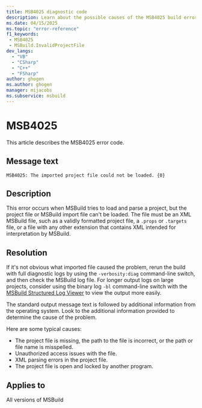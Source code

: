 ```yaml
---
title: MSB4025 diagnostic code
description: Learn about the possible causes of the MSB4025 build error and get troubleshooting tips.
ms.date: 04/15/2025
ms.topic: "error-reference"
f1_keywords:
 - MSB4025
 - MSBuild.InvalidProjectFile
dev_langs:
  - "VB"
  - "CSharp"
  - "C++"
  - "FSharp"
author: ghogen
ms.author: ghogen
manager: mijacobs
ms.subservice: msbuild
---
```

# MSB4025

This article describes the MSB4025 error code.

## Message text

`MSB4025: The imported project file could not be loaded. {0}`

## Description

This error occurs when MSBuild tries to load and parse a project, but the project file or MSBuild import file can't be loaded. The file must be an XML MSBuild file, such as a validly formatted project file, a `.props` or `.targets` file, or a file with any other extension that contains XML intended for interpretation by MSBuild.

## Resolution

If it's not obvious what imported file caused the problem, rerun the build with full diagnostic logs by using the `-verbosity:diag` command-line switch, and then check the MSBuild log file. For longer output logs on large projects, consider using the binary log `-bl` command-line switch with the [MSBuild Structured Log Viewer](https://msbuildlog.com/) to view the output more easily.

The standard output message text is followed by additional information from the operating system. Look to the additional information provided to determine the cause of the problem. 

Here are some typical causes: 

- The project file is missing, the path to the file is incorrect, or the path or file name is misspelled.
- Unauthorized access issues with the file.
- XML parsing errors in the project file.
- The project file is open and locked by another program.

## Applies to

All versions of MSBuild